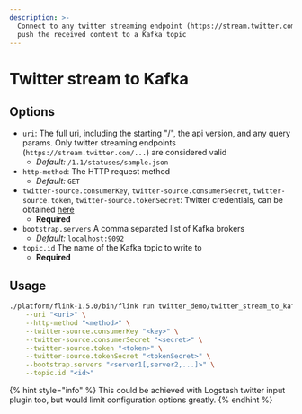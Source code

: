 ```yaml
---
description: >-
  Connect to any twitter streaming endpoint (https://stream.twitter.com/...) and
  push the received content to a Kafka topic
---
```


# Twitter stream to Kafka

## Options

* `uri`: The full uri, including the starting "/", the api version, and any query params. Only twitter streaming endpoints \(`https://stream.twitter.com/...`\) are considered valid
  * _Default:_ `/1.1/statuses/sample.json`
* `http-method`: The HTTP request method
  * _Default:_ `GET`
* `twitter-source.consumerKey`, `twitter-source.consumerSecret`, `twitter-source.token`, `twitter-source.tokenSecret`: Twitter credentials, can be obtained [here](https://developer.twitter.com/en/docs/basics/authentication/guides/access-tokens.html)
  * **Required**
* `bootstrap.servers` A comma separated list of Kafka brokers
  * _Default:_ `localhost:9092`
* `topic.id` The name of the Kafka topic to write to
  * **Required**

## Usage

```bash
./platform/flink-1.5.0/bin/flink run twitter_demo/twitter_stream_to_kafka/target/twitter_stream_to_kafka-0.1.jar \
    --uri "<uri>" \
    --http-method "<method>" \
    --twitter-source.consumerKey "<key>" \
    --twitter-source.consumerSecret "<secret>" \
    --twitter-source.token "<token>" \
    --twitter-source.tokenSecret "<tokenSecret>" \
    --bootstrap.servers "<server1[,server2,...]>" \
    --topic.id "<id>"
```

{% hint style="info" %}
This could be achieved with Logstash twitter input plugin too, but would limit configuration options greatly.
{% endhint %}

